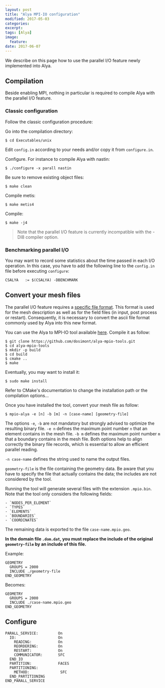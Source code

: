 ```yaml
---
layout: post
title: "Alya MPI-IO configuration"
modified: 2017-05-03
categories: 
excerpt:
tags: [Alya]
image:
  feature:
date: 2017-06-07
---
```


We describe on this page how to use the parallel I/O feature newly implemented into Alya.

## Compilation

Beside enabling MPI, nothing in particular is required to compile Alya with the parallel I/O feature.

### Classic configuration

Follow the classic configuration procedure:

Go into the compilation directory:

    $ cd Executables/unix

Edit `config.in` according to your needs and/or copy it from `configure.in`.

Configure. For instance to compile Alya with nastin:

    $ ./configure -x parall nastin

Be sure to remove existing object files:

    $ make clean

Compile metis:

    $ make metis4

Compile:

    $ make -j4
  
> Note that the parallel I/O feature is currently incompatible with the -DI8 compiler option.

### Benchmarking parallel I/O

You may want to record some statistics about the time passed in each I/O operation.
In this case, you have to add the following line to the `config.in` file before executing `configure`:

    CSALYA   := $(CSALYA) -DBENCHMARK

## Convert your mesh files

The parallel I/O feature requires a [specific file format](/binary-format).
This format is used for the mesh description as well as for the field files (in input, post process or restart).
Consequently, it is necessary to convert the ascii file format commonly used by Alya into this new format.

You can use the Alya to MPI-IO tool available [here](https://github.com/dosimont/alya-mpio-tools). Compile it as follow:

    $ git clone https://github.com/dosimont/alya-mpio-tools.git
    $ cd alya-mpio-tools
    $ mkdir -p build
    $ cd build
    $ cmake ..
    $ make

Eventually, you may want to install it:

    $ sudo make install

Refer to CMake's documentation to change the installation path or the compilation options...

Once you have installed the tool, convert your mesh file as follow:

    $ mpio-alya -e [n] -b [m] -n [case-name] [geometry-file]

The options `-e`, `-b` are not mandatory but strongly advised to optimize the resulting binary file.
`-e n` defines the maximum point number `n` that an element contains in the mesh file.
`-b m` defines the maximum point number `m` that a boundary contains in the mesh file.
Both options help to align correctly the binary file records, which is essential to allow an efficient parallel reading.

`-n case-name` defines the string used to name the output files.

`geometry-file` is the file containing the geometry data. Be aware that you have to specify the file that actually contains the data; the includes are not considered by the tool.

Running the tool will generate several files with the extension `.mpio.bin`.
Note that the tool only considers the following fields:

    - `NODES_PER_ELEMENT`
    - `TYPES`
    - `ELEMENTS`
    - `BOUNDARIES`
    - `COORDINATES`

The remaining data is exported to the file `case-name.mpio.geo`. 

**In the domain file `.dom.dat`, you must replace the include of the original `geometry-file` by an include of this file.**

Example:

    GEOMETRY
      GROUPS = 2000
      INCLUDE ./geometry-file
    END_GEOMETRY

Becomes:

    GEOMETRY
      GROUPS = 2000
      INCLUDE ./case-name.mpio.geo
    END_GEOMETRY
    
## Configure

    PARALL_SERVICE:         On
      IO:                   On
        READING:            On
        REORDERING:         On
        RESTART:            On
        COMMUNICATOR:       SFC
      END_IO
      PARTITION:            FACES
      PARTITIONING:
        METHOD:              SFC
      END_PARTITIONING
    END_PARALL_SERVICE
